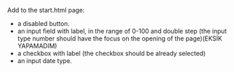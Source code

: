 
Add to the start.html page:
* a disabled button.
* an input field with label, in the range of 0-100 and double step (the input type number should have the focus on the opening of the page)(EKSİK YAPAMADIM)
* a checkbox with label (the checkbox should be already selected)
* an input date type.

